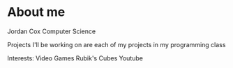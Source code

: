 # About me
Jordan Cox
Computer Science

Projects I'll be working on are each of my projects in my programming class

Interests:
Video Games
Rubik's Cubes
Youtube
